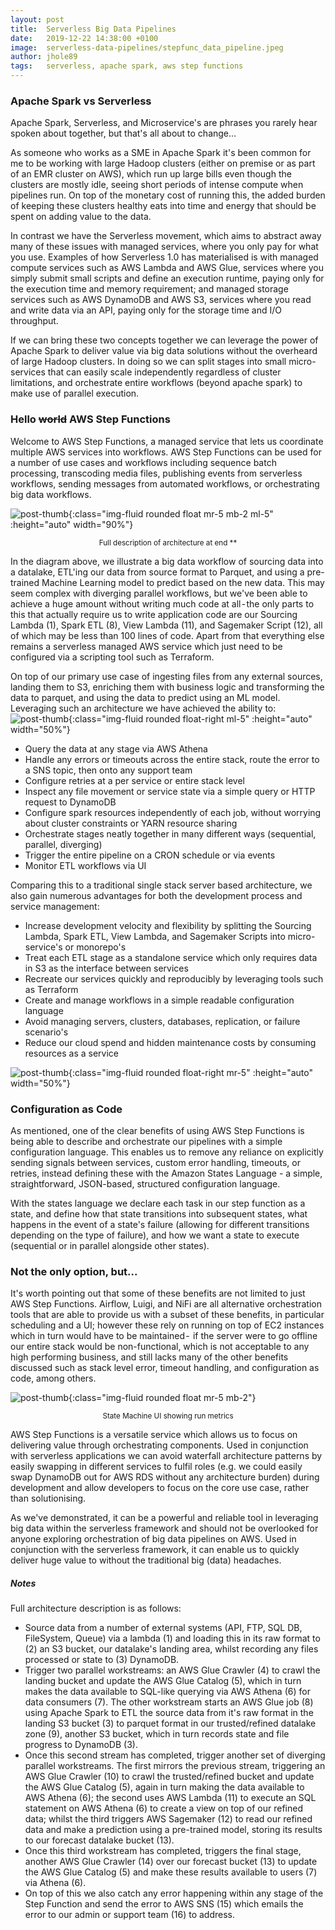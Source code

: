 ```yaml
---
layout: post
title:  Serverless Big Data Pipelines
date:   2019-12-22 14:38:00 +0100
image:  serverless-data-pipelines/stepfunc_data_pipeline.jpeg
author: jhole89
tags:   serverless, apache spark, aws step functions
---
```


### Apache Spark vs Serverless
Apache Spark, Serverless, and Microservice's are phrases you rarely hear spoken about together, but that's all about to 
change...

As someone who works as a SME in Apache Spark it's been common for me to be working with large Hadoop clusters
(either on premise or as part of an EMR cluster on AWS), which run up large bills even though the clusters are mostly
idle, seeing short periods of intense compute when pipelines run. On top of the monetary cost of running this, the added 
burden of keeping these clusters healthy eats into time and energy that should be spent on adding value to the data.

In contrast we have the Serverless movement, which aims to abstract away many of these issues with managed services, 
where you only pay for what you use. Examples of how Serverless 1.0 has materialised is with managed compute services 
such as AWS Lambda and AWS Glue, services where you simply submit small scripts and define an execution runtime, paying 
only for the execution time and memory requirement; and managed storage services such as AWS DynamoDB and AWS S3, 
services where you read and write data via an API, paying only for the storage time and I/O throughput.

If we can bring these two concepts together we can leverage the power of Apache Spark to deliver value via big data 
solutions without the overheard of large Hadoop clusters. In doing so we can split stages into small micro-services 
that can easily scale independently regardless of cluster limitations, and orchestrate entire workflows (beyond apache 
spark) to make use of parallel execution.

### Hello ~~world~~ AWS Step Functions
Welcome to AWS Step Functions, a managed service that lets us coordinate multiple AWS services into workflows. 
AWS Step Functions can be used for a number of use cases and workflows including sequence batch processing, transcoding 
media files, publishing events from serverless workflows, sending messages from automated workflows, or orchestrating 
big data workflows.

![post-thumb]({{site.baseurl}}/assets/images/blog/serverless-data-pipelines/stepfunc_data_pipeline_numbered.jpeg){:class="img-fluid rounded float mr-5 mb-2 ml-5" :height="auto" width="90%"}
<center><sup>Full description of architecture at end **</sup></center>

In the diagram above, we illustrate a big data workflow of sourcing data into a datalake, ETL'ing our data from source 
format to Parquet, and using a pre-trained Machine Learning model to predict based on the new data. This may seem 
complex with diverging parallel workflows, but we've been able to achieve a huge amount without writing 
much code at all - the only parts to this that actually require us to write application code are our Sourcing Lambda 
(1), Spark ETL (8), View Lambda (11), and Sagemaker Script (12), all of which may be less than 100 lines of code. Apart 
from that everything else remains a serverless managed AWS service which just need to be configured via a scripting 
tool such as Terraform.

On top of our primary use case of ingesting files from any external sources, landing them to S3, enriching them with 
business logic and transforming the data to parquet, and using the data to predict using an ML model. Leveraging such an 
architecture we have achieved the ability to:
![post-thumb]({{site.baseurl}}/assets/images/blog/serverless-data-pipelines/step_func_ui.png){:class="img-fluid rounded float-right ml-5" :height="auto" width="50%"}
* Query the data at any stage via AWS Athena
* Handle any errors or timeouts across the entire stack, route the error to a SNS topic, then onto any support team
* Configure retries at a per service or entire stack level
* Inspect any file movement or service state via a simple query or HTTP request to DynamoDB
* Configure spark resources independently of each job, without worrying about cluster constraints or YARN resource 
sharing
* Orchestrate stages neatly together in many different ways (sequential, parallel, diverging)
* Trigger the entire pipeline on a CRON schedule or via events
* Monitor ETL workflows via UI

Comparing this to a traditional single stack server based architecture, we also gain numerous advantages for both the 
development process and service management:
* Increase development velocity and flexibility by splitting the Sourcing Lambda, Spark ETL, View Lambda, and Sagemaker 
Scripts into micro-service's or monorepo's
* Treat each ETL stage as a standalone service which only requires data in S3 as the interface between services
* Recreate our services quickly and reproducibly by leveraging tools such as Terraform
* Create and manage workflows in a simple readable configuration language
* Avoid managing servers, clusters, databases, replication, or failure scenario's
* Reduce our cloud spend and hidden maintenance costs by consuming resources as a service

![post-thumb]({{site.baseurl}}/assets/images/blog/serverless-data-pipelines/asl_example.png){:class="img-fluid rounded float-right mr-5" :height="auto" width="50%"}
### Configuration as Code

As mentioned, one of the clear benefits of using AWS Step Functions is being able to describe and orchestrate our 
pipelines with a simple configuration language. This enables us to remove any reliance on explicitly sending signals 
between services, custom error handling, timeouts, or retries, instead defining these with the Amazon States Language -
a simple, straightforward, JSON-based, structured configuration language.

With the states language we declare each task in our step function as a state, and define how that state transitions 
into subsequent states, what happens in the event of a state's failure (allowing for different transitions depending
on the type of failure), and how we want a state to execute (sequential or in parallel alongside other states).

### Not the only option, but...
It's worth pointing out that some of these benefits are not limited to just AWS Step Functions. Airflow, Luigi, and 
NiFi are all alternative orchestration tools that are able to provide us with a subset of these benefits, in particular 
scheduling and a UI; however these rely on running on top of EC2 instances which in turn would have to be maintained - 
if the server were to go offline our entire stack would be non-functional, which is not acceptable to any high 
performing business, and still lacks many of the other benefits discussed such as stack level error, timeout 
handling, and configuration as code, among others.

![post-thumb]({{site.baseurl}}/assets/images/blog/serverless-data-pipelines/state_machines_private.png){:class="img-fluid rounded float mr-5 mb-2"}
<center><sup>State Machine UI showing run metrics</sup></center>

AWS Step Functions is a versatile service which allows us to focus on delivering value through orchestrating components. 
Used in conjunction with serverless applications we can avoid waterfall architecture patterns by easily swapping in 
different services to fulfil roles (e.g. we could easily swap DynamoDB out for AWS RDS without any architecture burden) 
during development and allow developers to focus on the core use case, rather than solutionising.

As we've demonstrated, it can be a powerful and reliable tool in leveraging big data within the serverless framework 
and should not be overlooked for anyone exploring orchestration of big data pipelines on AWS. Used in conjunction with 
the serverless framework, it can enable us to quickly deliver huge value to without the traditional big (data) headaches.

##### *Notes*
Full architecture description is as follows:
* Source data from a number of external systems (API, FTP, SQL DB, FileSystem, Queue) via a lambda (1) and loading this 
in its raw format to (2) an S3 bucket, our datalake's landing area, whilst recording any files processed or state to 
(3) DynamoDB.
* Trigger two parallel workstreams: an AWS Glue Crawler (4) to crawl the landing bucket and update the AWS Glue Catalog 
(5), which in turn makes the data available to SQL-like querying via AWS Athena (6) for data consumers (7). The other 
workstream starts an AWS Glue job (8) using Apache Spark to ETL the source data from it's raw format in the landing S3 
bucket (3) to parquet format in our trusted/refined datalake zone (9), another S3 bucket, which in turn records state 
and file progress to DynamoDB (3).
* Once this second stream has completed, trigger another set of diverging parallel workstreams. The first mirrors the 
previous stream, triggering an AWS Glue Crawler (10) to crawl the trusted/refined bucket and update the AWS Glue 
Catalog (5), again in turn making the data available to AWS Athena (6); the second uses AWS Lambda (11) to execute an 
SQL statement on AWS Athena (6) to create a view on top of our refined data; whilst the third triggers AWS Sagemaker 
(12) to read our refined data and make a prediction using a pre-trained model, storing its results to our forecast 
datalake bucket (13).
* Once this third workstream has completed, triggers the final stage, another AWS Glue Crawler (14) over our forecast 
bucket (13) to update the AWS Glue Catalog (5) and make these results available to users (7) via Athena (6).
* On top of this we also catch any error happening within any stage of the Step Function and send the error to AWS SNS 
(15) which emails the error to our admin or support team (16) to address.
